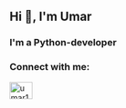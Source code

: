 ## Hi 👋, I'm Umar
### I'm a Python-developer

<h3 align="left">Connect with me:</h3>
<p align="left">
<a href="https://instagram.com/umar1593" target="blank"><img align="center" src="https://raw.githubusercontent.com/rahuldkjain/github-profile-readme-generator/master/src/images/icons/Social/instagram.svg" alt="umar1593" height="30" width="40" /></a>
</p>

